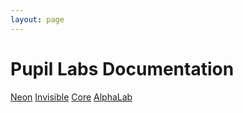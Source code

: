 ```yaml
---
layout: page
---
```


# Pupil Labs Documentation
[Neon](/neon/)
[Invisible](/invisible/)
[Core](/core/)
[AlphaLab](/alpha-lab/)